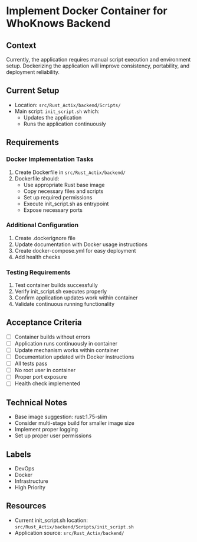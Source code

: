 # Implement Docker Container for WhoKnows Backend

## Context
Currently, the application requires manual script execution and environment setup. Dockerizing the application will improve consistency, portability, and deployment reliability.

## Current Setup
- Location: `src/Rust_Actix/backend/Scripts/`
- Main script: `init_script.sh` which:
  - Updates the application
  - Runs the application continuously

## Requirements

### Docker Implementation Tasks
1. Create Dockerfile in `src/Rust_Actix/backend/`
2. Dockerfile should:
   - Use appropriate Rust base image
   - Copy necessary files and scripts
   - Set up required permissions
   - Execute init_script.sh as entrypoint
   - Expose necessary ports

### Additional Configuration
1. Create .dockerignore file
2. Update documentation with Docker usage instructions
3. Create docker-compose.yml for easy deployment
4. Add health checks

### Testing Requirements
1. Test container builds successfully
2. Verify init_script.sh executes properly
3. Confirm application updates work within container
4. Validate continuous running functionality

## Acceptance Criteria
- [ ] Container builds without errors
- [ ] Application runs continuously in container
- [ ] Update mechanism works within container
- [ ] Documentation updated with Docker instructions
- [ ] All tests pass
- [ ] No root user in container
- [ ] Proper port exposure
- [ ] Health check implemented

## Technical Notes
- Base image suggestion: rust:1.75-slim
- Consider multi-stage build for smaller image size
- Implement proper logging
- Set up proper user permissions

## Labels
- DevOps
- Docker
- Infrastructure
- High Priority

## Resources
- Current init_script.sh location: `src/Rust_Actix/backend/Scripts/init_script.sh`
- Application source: `src/Rust_Actix/backend/`
